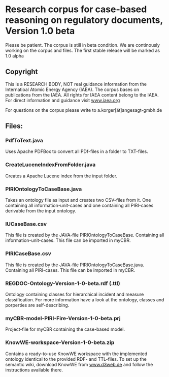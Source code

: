# Research corpus for case-based reasoning on regulatory documents, Version 1.0 beta

Please be patient. The corpus is still in beta condition. We are continously working on the corpus and files. The first stable release will be marked as 1.0 alpha

## Copyright

This is a RESEARCH BODY, NOT real guidance information from the Internatioal Atomic Energy Agency (IAEA). The corpus bases on publications from the IAEA. All rights for IAEA content belong to the IAEA. For direct information and guidance visit www.iaea.org 

For questions on the corpus please write to a.korger[ät]angesagt-gmbh.de

## Files:

### PdfToText.java

Uses Apache PDFBox to convert all PDf-files in a folder to TXT-files.

### CreateLuceneIndexFromFolder.java

Creates a Apache Lucene index from the input folder.
  
### PIRIOntologyToCaseBase.java

Takes an ontology file as input and creates two CSV-files from it. One containing all information-unit-cases and one containing all PIRI-cases derivable from the input ontology.

### IUCaseBase.csv

This file is created by the JAVA-file PIRIOntologyToCaseBase. Containing all information-unit-cases. This file can be imported in myCBR.

### PIRICaseBase.csv

This file is created by the JAVA-file PIRIOntologyToCaseBase.java. Containing all PIRI-cases. This file can be imported in myCBR.

### REGDOC-Ontology-Version-1-0-beta.rdf (.ttl)

Ontology containing classes for hierarchical incident and measure classification. For more information have a look at the ontology, classes and porperties are self-describing.

### myCBR-model-PIRI-Fire-Version-1-0-beta.prj

Project-file for myCBR containing the case-based model.

### KnowWE-workspace-Version-1-0-beta.zip

Contains a ready-to-use KnowWE workspace with the implemented ontology identical to the provided RDF- and TTL-files. To set up the semantic wiki, download KnowWE from www.d3web.de and follow the instructions available there.
